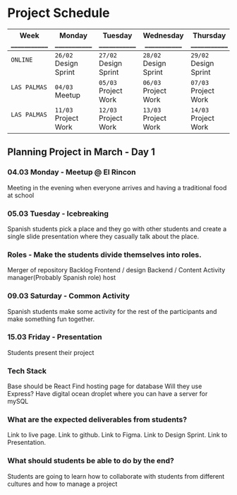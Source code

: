 # Project Schedule

Week<br />___________ | Monday<br />___________ | Tuesday<br />___________ | Wednesday<br />___________ | Thursday<br />___________ | Friday<br />___________ | Saturday<br />___________ | Sunday<br />___________ 
-- | -- | -- | -- | -- | -- | -- | --
`ONLINE`<br />&nbsp; | `26/02`<br />Design Sprint<br /> | `27/02`<br />Design Sprint | `28/02`<br />Design Sprint | `29/02`<br />Design Sprint | `01/03`<br />Design Sprint | `02/03`<br />Get packed | `03/03`<br />Departure
`LAS PALMAS`<br />&nbsp; | `04/03`<br />Meetup | `05/03`<br />Project Work | `06/03`<br />Project Work | `07/03`<br />Project Work | `08/03`<br />Project Work | `09/03`<br />Activity | `10/03`<br />Free
`LAS PALMAS`<br />&nbsp; | `11/03`<br />Project Work | `12/03`<br />Project Work | `13/03`<br />Project Work | `14/03`<br />Project Work | `15/03`<br />Presentation | `16/03`<br />Departure | `17/03`<br />Departure

## Planning Project in March - Day 1

### 04.03 Monday - Meetup @ El Rincon
Meeting in the evening when everyone arrives and having a traditional food at school

### 05.03 Tuesday - Icebreaking
Spanish students pick a place and they go with other students and create a single slide presentation where they casually talk about the place.

### Roles - Make the students divide themselves into roles.
Merger of repository
Backlog
Frontend / design
Backend / Content
Activity manager(Probably Spanish role)
host

### 09.03 Saturday - Common Activity
Spanish students make some activity for the rest of the participants and make something fun together.

### 15.03 Friday - Presentation
Students present their project

### Tech Stack
Base should be React
Find hosting page for database
Will they use Express?
Have digital ocean droplet where you can have a server for mySQL

### What are the expected deliverables from students?
Link to live page.
Link to github.
Link to Figma.
Link to Design Sprint.
Link to Presentation.

### What should students be able to do by the end?
Students are going to learn how to collaborate with students from different cultures and how to manage a project